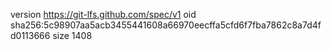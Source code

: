 version https://git-lfs.github.com/spec/v1
oid sha256:5c98907aa5acb3455441608a66970eecffa5cfd6f7fba7862c8a7d4fd0113666
size 1408
